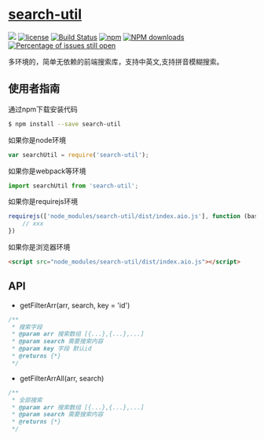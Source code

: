 # [search-util](https://github.com/The-End-Hero/search-util)
[![](https://img.shields.io/badge/Powered%20by-jslib%20base-brightgreen.svg)](https://github.com/The-End-Hero/search-util)
[![license](https://img.shields.io/badge/license-MIT-blue.svg)](https://github.com//The-End-Hero/search-util/blob/master/LICENSE)
[![Build Status](https://travis-ci.org/xiping.wang/search-util.svg?branch=master)](https://travis-ci.org/xiping.wang/search-util)
[![npm](https://img.shields.io/badge/npm-0.1.0-orange.svg)](https://www.npmjs.com/package/search-util)
[![NPM downloads](http://img.shields.io/npm/dm/search-util.svg?style=flat-square)](http://www.npmtrends.com/search-util)
[![Percentage of issues still open](http://isitmaintained.com/badge/open/xiping.wang/search-util.svg)](http://isitmaintained.com/project//The-End-Hero/search-util "Percentage of issues still open")

多环境的，简单无依赖的前端搜索库，支持中英文,支持拼音模糊搜索。

## 使用者指南
通过npm下载安装代码

```bash
$ npm install --save search-util
```

如果你是node环境

```js
var searchUtil = require('search-util');
```

如果你是webpack等环境

```js
import searchUtil from 'search-util';
```

如果你是requirejs环境

```js
requirejs(['node_modules/search-util/dist/index.aio.js'], function (base) {
    // xxx
})
```

如果你是浏览器环境

```html
<script src="node_modules/search-util/dist/index.aio.js"></script>
```



## API

- getFilterArr(arr, search, key = 'id')

```javascript
/**
 * 搜索字段
 * @param arr 搜索数组 [{...},{...},...]
 * @param search 需要搜索内容
 * @param key 字段 默认id
 * @returns {*}
 */
```

- getFilterArrAll(arr, search)

```javascript
/**
 * 全部搜索
 * @param arr 搜索数组 [{...},{...},...]
 * @param search 需要搜索内容
 * @returns {*}
 */
```
